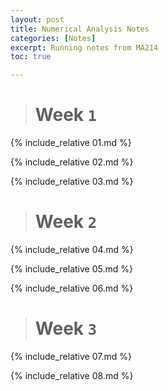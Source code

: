 ```yaml
---
layout: post
title: Numerical Analysis Notes
categories: [Notes]
excerpt: Running notes from MA214
toc: true

---
```


<script type="text/javascript" async src="https://cdnjs.cloudflare.com/ajax/libs/mathjax/2.7.5/latest.js?config=TeX-MML-AM_CHTML" async></script>

> # Week `1`

{% include_relative 01.md %}

{% include_relative 02.md %}

{% include_relative 03.md %}

> # Week `2`

{% include_relative 04.md %}

{% include_relative 05.md %}

{% include_relative 06.md %}



> # Week `3`

{% include_relative 07.md %}

{% include_relative 08.md %}

